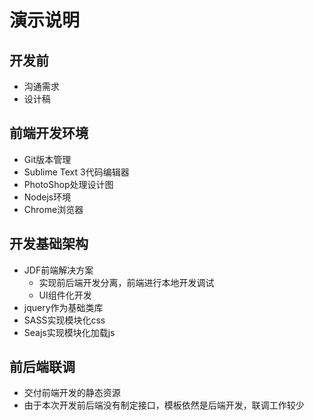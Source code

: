 # 演示说明

## 开发前

- 沟通需求
- 设计稿

## 前端开发环境

- Git版本管理
- Sublime Text 3代码编辑器
- PhotoShop处理设计图
- Nodejs环境
- Chrome浏览器

## 开发基础架构

- JDF前端解决方案
  - 实现前后端开发分离，前端进行本地开发调试
  - UI组件化开发
- jquery作为基础类库
- SASS实现模块化css
- Seajs实现模块化加载js

## 前后端联调

- 交付前端开发的静态资源
- 由于本次开发前后端没有制定接口，模板依然是后端开发，联调工作较少

